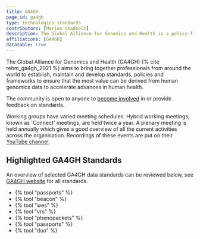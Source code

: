 ```yaml
---
title: GA4GH
page_id: ga4gh
type: technologies_standards
contributors: [Marion Shadbolt]
description: The Global Alliance for Genomics and Health is a policy-framing and technical standards-setting organization, seeking to enable responsible genomic data sharing within a human rights framework.
affiliations: [GA4GH]
datatable: true
---
```


The Global Alliance for Genomics and Health (GA4GH) {% cite rehm_ga4gh_2021 %} aims to bring together professionals from around the world to establish, maintain and develop standards, policies and frameworks to ensure that the most value can be derived from human genomics data to accelerate advances in human health.

The community is open to anyone to [become involved](https://www.ga4gh.org/get-involved/) in or provide feedback on standards.

Working groups have varied meeting schedules. Hybrid working meetings, known as 'Connect' meetings, are held twice a year. A plenary meeting is held annually which gives a good overview of all the current activities across the organisation. Recordings of these events are put on their [YouTube channel](https://www.youtube.com/c/GA4GH).

## Highlighted GA4GH Standards

An overview of selected GA4GH data standards can be reviewed below, see [GA4GH website](https://www.ga4gh.org/our-products/) for all standards.

- {% tool "passports" %}
- {% tool "beacon" %}
- {% tool "wes" %}
- {% tool "vrs" %}
- {% tool "phenopackets" %}
- {% tool "passports" %}
- {% tool "duo" %}
